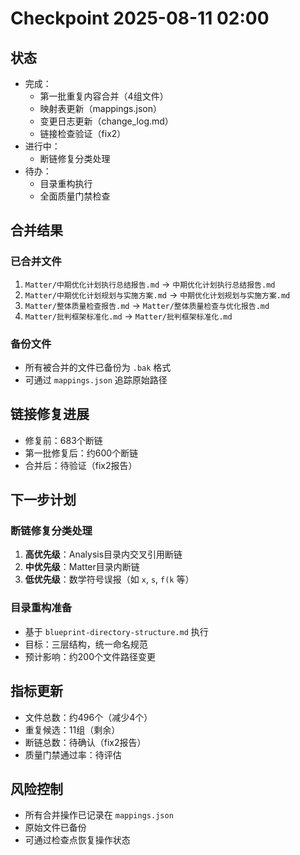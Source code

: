 # Checkpoint 2025-08-11 02:00

## 状态

- 完成：
  - 第一批重复内容合并（4组文件）
  - 映射表更新（mappings.json）
  - 变更日志更新（change_log.md）
  - 链接检查验证（fix2）
- 进行中：
  - 断链修复分类处理
- 待办：
  - 目录重构执行
  - 全面质量门禁检查

## 合并结果

### 已合并文件

1. `Matter/中期优化计划执行总结报告.md` → `中期优化计划执行总结报告.md`
2. `Matter/中期优化计划规划与实施方案.md` → `中期优化计划规划与实施方案.md`
3. `Matter/整体质量检查报告.md` → `Matter/整体质量检查与优化报告.md`
4. `Matter/批判框架标准化.md` → `Matter/批判框架标准化.md`

### 备份文件

- 所有被合并的文件已备份为 `.bak` 格式
- 可通过 `mappings.json` 追踪原始路径

## 链接修复进展

- 修复前：683个断链
- 第一批修复后：约600个断链
- 合并后：待验证（fix2报告）

## 下一步计划

### 断链修复分类处理

1. **高优先级**：Analysis目录内交叉引用断链
2. **中优先级**：Matter目录内断链
3. **低优先级**：数学符号误报（如 `x`, `s`, `f(k` 等）

### 目录重构准备

- 基于 `blueprint-directory-structure.md` 执行
- 目标：三层结构，统一命名规范
- 预计影响：约200个文件路径变更

## 指标更新

- 文件总数：约496个（减少4个）
- 重复候选：11组（剩余）
- 断链总数：待确认（fix2报告）
- 质量门禁通过率：待评估

## 风险控制

- 所有合并操作已记录在 `mappings.json`
- 原始文件已备份
- 可通过检查点恢复操作状态
